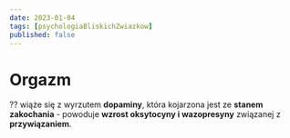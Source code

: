 ```yaml
---
date: 2023-01-04
tags: [psychologiaBliskichZwiazkow]
published: false
---
```

# Orgazm
??
wiąże się z wyrzutem **dopaminy**, która kojarzona jest ze **stanem zakochania** - powoduje **wzrost oksytocyny i wazopresyny** związanej z **przywiązaniem**.